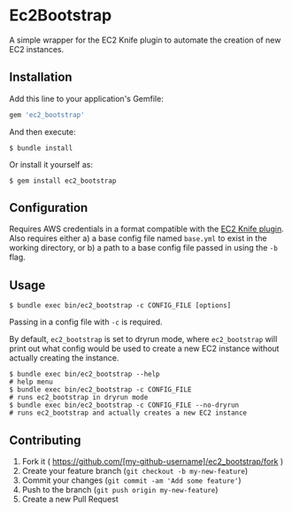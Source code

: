 # Ec2Bootstrap

A simple wrapper for the EC2 Knife plugin to automate the creation of new EC2 instances.

## Installation

Add this line to your application's Gemfile:

```ruby
gem 'ec2_bootstrap'
```

And then execute:

    $ bundle install

Or install it yourself as:

    $ gem install ec2_bootstrap

## Configuration

Requires AWS credentials in a format compatible with the [EC2 Knife plugin](https://github.com/chef/knife-ec2/blob/master/README.md).
Also requires either a) a base config file named `base.yml` to exist in the
working directory, or b) a path to a base config file passed in using the `-b`
flag.

## Usage

	$ bundle exec bin/ec2_bootstrap -c CONFIG_FILE [options]

Passing in a config file with `-c` is required.

By default, `ec2_bootstrap` is set to dryrun mode, where `ec2_bootstrap` will
print out what config would be used to create a new EC2 instance without
actually creating the instance.

	$ bundle exec bin/ec2_bootstrap --help
	# help menu
	$ bundle exec bin/ec2_bootstrap -c CONFIG_FILE
	# runs ec2_bootstrap in dryrun mode
	$ bundle exec bin/ec2_bootstrap -c CONFIG_FILE --no-dryrun
	# runs ec2_bootstrap and actually creates a new EC2 instance

## Contributing

1. Fork it ( https://github.com/[my-github-username]/ec2_bootstrap/fork )
2. Create your feature branch (`git checkout -b my-new-feature`)
3. Commit your changes (`git commit -am 'Add some feature'`)
4. Push to the branch (`git push origin my-new-feature`)
5. Create a new Pull Request
